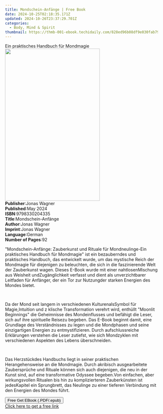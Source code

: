 ```yaml
---
title: Mondschein-Anfänge | Free Book
date: 2024-10-25T02:18:35.171Z
updated: 2024-10-26T23:37:29.701Z
categories:
  - Body, Mind & Spirit
thumbnail: https://thmb-001-ebook.techidaily.com/828ed96b08df9e030fab7966221cf5fa363637b3d85bd7ddd847d76c5c3e1606.jpg
---
```

<main id="book-container">
  <div class="flex flex-col">
    <div class="book-brief flex-1 py-6 px-4 sm:p-6 md:py-10 md:px-8">
      <!-- brief-->
      <div class="book-brief-main">Ein praktisches Handbuch für Mondmagie</div>
    </div>
    <div
      class="book-meta-info flex-1 grid gap-4 col-start-1 col-end-3 row-start-1 sm:mb-6 sm:grid-cols-4 lg:gap-6 lg:col-start-2 lg:row-end-6 lg:row-span-6 lg:mb-0"
    >
      <div
        class="book-meta-info-left place-content-center mt-4 p-4 text-sm leading-6 col-start-2 col-span-2 dark:text-slate-400"
      >
        <img
          class="w-full h-500 object-cover rounded-lg sm:h-255 sm:col-span-2 lg:col-span-full"
          src="https://img-001-ebook.techidaily.com/7039eedfbb41345493fd9f7dad18c301c9d9131f4b05cc5f2bb02e152a610960.jpg"
          alt=""
          width="312"
          height="500"
        />
      </div>
      <div
        class="book-meta-info-right mt-2 col-start-1 row-start-2 col-span-3 self-center"
      >
        <!-- meta data  -->
        <div class="flex flex-col px-4 md:px-8">
          <div class="flex-1">
            <strong>Publisher</strong>:<span class="px-2">Jonas Wagner</span>
          </div>
          <div class="flex-1">
            <strong>Published</strong>:<span class="px-2">May 2024</span>
          </div>
          <div class="flex-1">
            <strong>ISBN</strong>:<span class="px-2">9798330204335</span>
          </div>
          <div class="flex-1">
            <strong>Title</strong>:<span class="px-2">Mondschein-Anfänge</span>
          </div>
          <div class="flex-1">
            <strong>Author</strong>:<span class="px-2">Jonas Wagner</span>
          </div>
          <div class="flex-1">
            <strong>Imprint</strong>:<span class="px-2">Jonas Wagner</span>
          </div>
          <div class="flex-1">
            <strong>Language</strong>:<span class="px-2">German</span>
          </div>
          <div class="flex-1">
            <strong>Number of Pages</strong>:<span class="px-2">92</span>
          </div>
        </div>
      </div>
    </div>
    <div class="book-description flex-1 py-6 px-4 sm:p-6 md:py-10 md:px-8">
      <div class="book-description-main">
        <div accordion-content="" id="description">
          <p class="ql-align-justify">
            "Mondschein-Anfänge: Zauberkunst und Rituale für Mondneulinge-Ein
            praktisches Handbuch für Mondmagie" ist ein bezauberndes und
            praktisches Handbuch, das entwickelt wurde, um das mystische Reich
            der Mondmagie für diejenigen zu beleuchten, die sich in die
            faszinierende Welt der Zauberkunst wagen. Dieses E-Book wurde mit
            einer nahtlosenMischung aus Weisheit undZugänglichkeit verfasst und
            dient als unverzichtbarer Leitfaden für Anfänger, der ein Tor zur
            Nutzungder starken Energien des Mondes bietet.
          </p>
          <p class="ql-align-justify"><br /></p>
          <p class="ql-align-justify">
            Da der Mond seit langem in verschiedenen KulturenalsSymbol für
            Magie,Intuition und z klische Transformation verehrt wird, enthüllt
            "Moonlit Beginnings" die Geheimnisse des Mondeinflusses und befähigt
            die Leser, sich auf ihre spirituelle Reisezu begeben. Das E-Book
            beginnt damit, eine Grundlage des Verständnisses zu legen und die
            Mondphasen und seine einzigartigen Energien zu entmystifizieren.
            Durch aufschlussreiche Erklärungen verstehen die Leser zutiefst, wie
            sich Mondzyklen mit verschiedenen Aspekten des Lebens überschneiden.
          </p>
          <p class="ql-align-justify"><br /></p>
          <p class="ql-align-justify">
            Das Herzstückdes Handbuchs liegt in seiner praktischen
            Herangehensweise an die Mondmagie. Durch akribisch ausgearbeitete
            Zaubersprüche und Rituale können sich auch diejenigen, die neu in
            der Kunst sind, auf eine transformative Odyssee begeben.Von
            einfachen, aber wirkungsvollen Ritualen bis hin zu komplizierteren
            Zauberkünsten ist jedesKapitel ein Sprungbrett, das Neulinge zu
            einer tieferen Verbindung mit den Energien des Mondes führt.
          </p>
        </div>
        <div class="accordion-fader"></div>
      </div>
    </div>
    <div class="book-excerpts flex-1 py-6 px-4 sm:p-6 md:py-10 md:px-8"></div>
    <div
      class="book-about-author flex-1 py-6 px-4 sm:p-6 md:py-10 md:px-8"
    ></div>
    <div class="book-free-get flex-1 py-6 px-4 sm:p-6 md:py-10 md:px-8">
      <button
        id="btn-free-get"
        class="bg-blue-500 hover:bg-blue-700 text-white font-bold py-2 px-4 rounded"
      >
        Free Get EBook (.PDF/.epub)
      </button>
      <div id="countdown-display" class="px-2 text-lg mt-2"></div>
      <a
        id="free-link"
        class="hidden bg-blue-500 hover:bg-blue-700 text-white font-bold py-2 px-4 rounded"
        href="https://www.ebooks.com/en-us/book/211364445/mondschein-anf-nge/jonas-wagner/"
        target="_blank"
        >Click here to get a free link</a
      >
    </div>
    <script>
      let countdownTime = 0;
      let countdownInterval = null;
      document
        .getElementById('btn-free-get')
        .addEventListener('click', startCountdown);
      function startCountdown() {
        countdownTime = new Date().getTime() + 60000 * 3;
        countdownInterval = setInterval(updateCountdown, 1000);
        document.getElementById('btn-free-get').disabled = true;
        document
          .getElementById('btn-free-get')
          .classList.add('bg-gray-500', 'cursor-not-allowed');
      }
      function updateCountdown() {
        let currentTime = new Date().getTime();
        let timeLeft = countdownTime - currentTime;
        let secondsLeft = Math.floor(timeLeft / 1000);
        document.getElementById('countdown-display').innerHTML =
          `Remaining time: ${secondsLeft} seconds.`;
        if (secondsLeft <= 0) {
          clearInterval(countdownInterval);
          document.getElementById('btn-free-get').classList.add('hidden');
          document.getElementById('free-link').classList.remove('hidden');
          document.getElementById('countdown-display').innerHTML = '';
        }
      }
    </script>
  </div>
</main>

<ins class="adsbygoogle"
      style="display:block"
      data-ad-client="ca-pub-7571918770474297"
      data-ad-slot="8358498916"
      data-ad-format="auto"
      data-full-width-responsive="true"></ins>
    